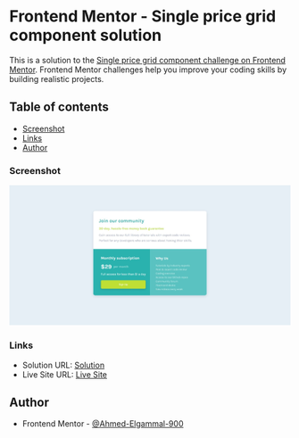 # Frontend Mentor - Single price grid component solution

This is a solution to the [Single price grid component challenge on Frontend Mentor](https://www.frontendmentor.io/challenges/single-price-grid-component-5ce41129d0ff452fec5abbbc). Frontend Mentor challenges help you improve your coding skills by building realistic projects. 

## Table of contents

  - [Screenshot](#screenshot)
  - [Links](#links)
  - [Author](#author)

### Screenshot

![Screenshot](./images/Price%20Section.jpeg)


### Links

- Solution URL: [Solution]()
- Live Site URL: [Live Site]()


## Author

- Frontend Mentor - [@Ahmed-Elgammal-900](https://www.frontendmentor.io/profile/Ahmed-Elgammal-900)
